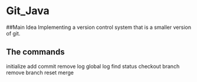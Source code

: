 # Git_Java

##Main Idea
  Implementing a version control system that is a smaller version of git.

## The commands
initialize
add
commit
remove
log
global log
find
status
checkout
branch
remove branch
reset
merge

